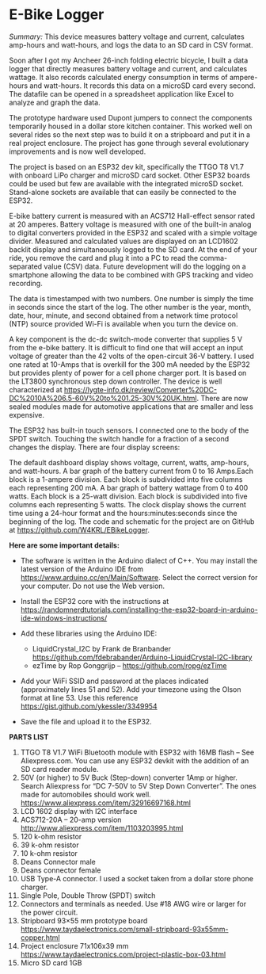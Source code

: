 # E-Bike Logger
*Summary:* This device measures battery voltage and current, calculates amp-hours and watt-hours, and logs the data to an SD card in CSV format.

Soon after I got my Ancheer 26-inch folding electric bicycle, I built a data logger that directly measures battery voltage and current, and calculates wattage. It also records calculated energy consumption in terms of ampere-hours and watt-hours. It records this data on a microSD card every second. The datafile can be opened in a spreadsheet application like Excel to analyze and graph the data.

The prototype hardware used Dupont jumpers to connect the components temporarily housed in a dollar store kitchen container. This worked well on several rides so the next step was to build it on a stripboard and put it in a real project enclosure. The project has gone through several evolutionary improvements and is now well developed.

The project is based on an ESP32 dev kit, specifically the TTGO T8 V1.7 with onboard LiPo charger and microSD card socket. Other ESP32 boards could be used but few are available with the integrated microSD socket. Stand-alone sockets are available that can easily be connected to the ESP32.

E-bike battery current is measured with an ACS712 Hall-effect sensor rated at 20 amperes. Battery voltage is measured with one of the built-in analog to digital converters provided in the ESP32 and scaled with a simple voltage divider. Measured and calculated values are displayed on an LCD1602 backlit display and simultaneously logged to the SD card. At the end of your ride, you remove the card and plug it into a PC to read the comma-separated value (CSV) data. Future development will do the logging on a smartphone allowing the data to be combined with GPS tracking and video recording.

The data is timestamped with two numbers. One number is simply the time in seconds since the start of the log. The other number is the year, month, date, hour, minute, and second obtained from a network time protocol (NTP) source provided Wi-Fi is available when you turn the device on.

A key component is the dc-dc switch-mode converter that supplies 5 V from the e-bike battery. It is difficult to find one that will accept an input voltage of greater than the 42 volts of the open-circuit 36-V battery. I used one rated at 10-Amps that is overkill for the 300 mA needed by the ESP32 but provides plenty of power for a cell phone charger port. It is based on the LT3800 synchronous step down controller. The device is well characterized at https://lygte-info.dk/review/Converter%20DC-DC%2010A%206.5-60V%20to%201.25-30V%20UK.html. There are now sealed modules made for automotive applications that are smaller and less expensive.

The ESP32 has built-in touch sensors. I connected one to the body of the SPDT switch. Touching the switch handle for a fraction of a second changes the display. There are four display screens:

The default dashboard display shows voltage, current, watts, amp-hours, and watt-hours.
A bar graph of the battery current from 0 to 16 Amps.Each block is a 1-ampere division. Each block is subdivided into five columns each representing 200 mA.
A bar graph of battery wattage from 0 to 400 watts. Each block is a 25-watt division. Each block is subdivided into five columns each representing 5 watts.
The clock display shows the current time using a 24-hour format and the hours:minutes:seconds since the beginning of the log.
The code and schematic for the project are on GitHub at https://github.com/W4KRL/EBikeLogger.

**Here are some important details:**

* The software is written in the Arduino dialect of C++. You may install the latest version of the Arduino IDE from https://www.arduino.cc/en/Main/Software. Select the correct version for your computer. Do not use the Web version.

* Install the ESP32 core with the instructions at https://randomnerdtutorials.com/installing-the-esp32-board-in-arduino-ide-windows-instructions/

* Add these libraries using the Arduino IDE:

  * LiquidCrystal_I2C by Frank de Branbander https://github.com/fdebrabander/Arduino-LiquidCrystal-I2C-library
  * ezTime by Rop Gonggrijp – https://github.com/ropg/ezTime
  
* Add your WiFi SSID and password at the places indicated (approximately lines 51 and 52). Add your timezone using the Olson format at line 53. Use this reference https://gist.github.com/ykessler/3349954

* Save the file and upload it to the ESP32.

**PARTS LIST**

1. TTGO T8 V1.7 WiFi Bluetooth module with ESP32 with 16MB flash – See Aliexpress.com. You can use any ESP32 devkit with the addition of an SD card reader module.
2. 50V (or higher) to 5V Buck (Step-down) converter 1Amp or higher. Search Aliexpress for “DC 7-50V to 5V Step Down Converter”. The ones made for automobiles should work well. https://www.aliexpress.com/item/32916697168.html
3. LCD 1602 display with I2C interface
4. ACS712-20A – 20-amp version http://www.aliexpress.com/item/1103203995.html
5. 120 k-ohm resistor
6. 39 k-ohm resistor
7. 10 k-ohm resistor
8. Deans Connector male
9. Deans connector female
10. USB Type-A connector. I used a socket taken from a dollar store phone charger.
11. Single Pole, Double Throw (SPDT) switch
12. Connectors and terminals as needed. Use #18 AWG wire or larger for the power circuit.
13. Stripboard 93×55 mm prototype board https://www.taydaelectronics.com/small-stripboard-93x55mm-copper.html
14. Project enclosure 71x106x39 mm https://www.taydaelectronics.com/project-plastic-box-03.html
15. Micro SD card 1GB
